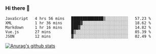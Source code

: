 ### Hi there 👋



<!--
**webB1an/webB1an** is a ✨ _special_ ✨ repository because its `README.md` (this file) appears on your GitHub profile.

Here are some ideas to get you started:

- 🔭 I’m currently working on ...
- 🌱 I’m currently learning ...
- 👯 I’m looking to collaborate on ...
- 🤔 I’m looking for help with ...
- 💬 Ask me about ...
- 📫 How to reach me: ...
- 😄 Pronouns: ...
- ⚡ Fun fact: ...
-->

<!--START_SECTION:waka-->
```text
JavaScript   4 hrs 56 mins   ██████████████▒░░░░░░░░░░   57.23 % 
XML          1 hr 36 mins    ████▓░░░░░░░░░░░░░░░░░░░░   18.62 % 
Markdown     1 hr 16 mins    ███▓░░░░░░░░░░░░░░░░░░░░░   14.82 % 
Vue.js       27 mins         █▒░░░░░░░░░░░░░░░░░░░░░░░   05.39 % 
JSON         12 mins         ▓░░░░░░░░░░░░░░░░░░░░░░░░   02.49 % 
```
<!--END_SECTION:waka-->


[![Anurag's github stats](https://github-readme-stats.vercel.app/api?username=webB1an&show_icons=true&theme=radical)](https://github.com/anuraghazra/github-readme-stats)

